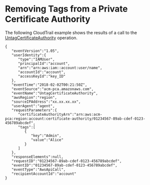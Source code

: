 # Removing Tags from a Private Certificate Authority<a name="CT-UntagPCA"></a>

The following CloudTrail example shows the results of a call to the [UntagCertificateAuthority](https://docs.aws.amazon.com/acm-pca/latest/APIReference/API_UntagCertificateAuthority.html) operation\.

```
{
   "eventVersion":"1.05",
   "userIdentity":{
      "type":"IAMUser",
      "principalId":"account",
      "arn":"arn:aws:iam::account:user/name",
      "accountId":"account",
      "accessKeyId":"key_ID"
   },
   "eventTime":"2018-02-02T00:21:50Z",
   "eventSource":"acm-pca.amazonaws.com",
   "eventName":"UntagCertificateAuthority",
   "awsRegion":"region",
   "sourceIPAddress":"xx.xx.xx.xx",
   "userAgent":"agent",
   "requestParameters":{
      "certificateAuthorityArn":"arn:aws:acm-pca:region:account:certificate-authority/01234567-89ab-cdef-0123-456789abcdef",
      "tags":[
         {
            "key":"Admin",
            "value":"Alice"
         }
      ]
   },
   "responseElements":null,
   "requestID":"01234567-89ab-cdef-0123-456789abcdef",
   "eventID":"01234567-89ab-cdef-0123-456789abcdef",
   "eventType":"AwsApiCall",
   "recipientAccountId":"account"
}
```